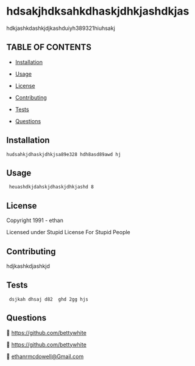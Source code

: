 
  
  
  # **hdsakjhdksahkdhaskjdhkjashdkjas**

  

  hdkjashkdashkjdjkashduiyh389321hiuhsakj

  ## TABLE OF CONTENTS
  
  - [Installation](#Installation) 

  - [Usage](#Usage) 

  - [License](#License) 

  - [Contributing](#Contributing) 

  - [Tests](#Tests) 

  - [Questions](#Questions) 

  
  ## Installation
  
 `hudsahkjdhaskjdhkjsa89e328 hdh8asd89awd hj` 

  ## Usage
  
 ` heuashdkjdahskjdhaskjdhkjashd 8` 

  ## License
  
 Copyright 1991 - ethan
  
 Licensed under Stupid License For Stupid People
  

  ## Contributing
  
 hdjkashkdjashkjd 

  ## Tests
  
 ``` dsjkah dhsaj d82  ghd 2gg hjs``` 

  ## Questions
  
 :link: https://github.com/bettywhite
  
 :link: https://github.com/bettywhite
  
 :e-mail: ethanrmcdowell@Gmail.com


